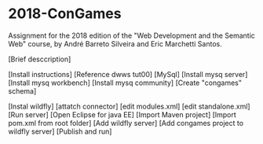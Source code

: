 # 2018-ConGames
Assignment for the 2018 edition of the "Web Development and the Semantic Web" course, by André Barreto Silveira and Eric Marchetti Santos.


[Brief desccription]

[Install instructions]
  [Reference dwws tut00]
  [MySql]
      [Install mysq server]
      [Install mysq workbench]
      [Install mysq community]
      [Create "congames" schema]

  [Instal wildfly]
      [attatch connector]
      [edit modules.xml]
      [edit standalone.xml]
  [Run server]
      [Open Eclipse for java EE]
      [Import Maven project]
          [Import pom.xml from root folder]
      [Add wildfly server]
      [Add congames project to wildfly server]
      [Publish and run]
   




